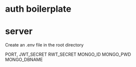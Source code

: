 # auth boilerplate

# server

Create an .env file in the root directory

PORT,
JWT_SECRET
RWT_SECRET
MONGO_ID
MONGO_PWD
MONGO_DBNAME
